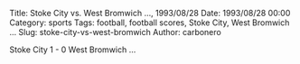 Title: Stoke City vs. West Bromwich …, 1993/08/28
Date: 1993/08/28 00:00
Category: sports
Tags: football, football scores, Stoke City, West Bromwich …
Slug: stoke-city-vs-west-bromwich
Author: carbonero


Stoke City 1 - 0 West Bromwich …
